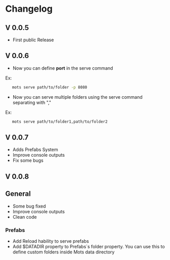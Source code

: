 # Changelog

## **V 0.0.5**

* First public Release

## **V 0.0.6**

* Now you can define **port** in the serve command

Ex:

``` bash
   mots serve path/to/folder -p 8080
```

* Now you can serve multiple folders using the serve command separating with ","

Ex:

``` bash
   mots serve path/to/folder1,path/to/folder2
```

## **V 0.0.7**

* Adds Prefabs System
* Improve console outputs
* Fix some bugs

## **V 0.0.8**

## General

* Some bug fixed
* Improve console outputs
* Clean code

### Prefabs

* Add Reload hability to serve prefabs
* Add $DATADIR property to Prefabs`s folder property. You can use this to define custom folders inside Mots data directory

